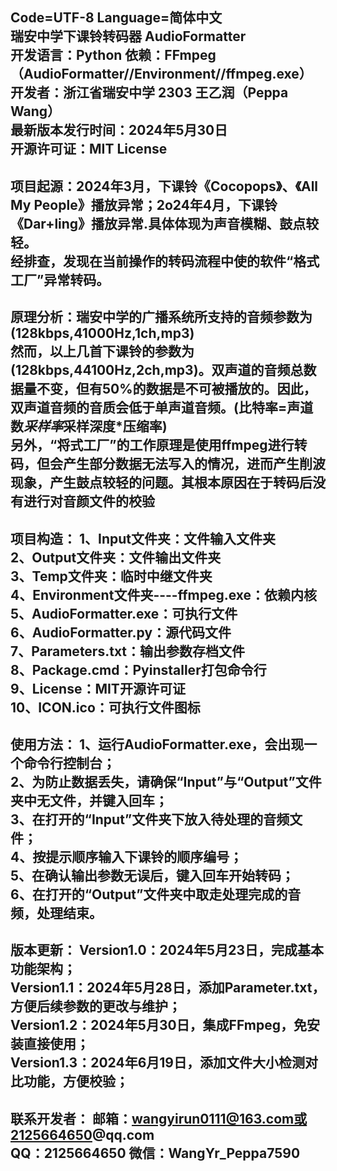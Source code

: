 Code=UTF-8  Language=简体中文  
瑞安中学下课铃转码器 AudioFormatter  
开发语言：Python    依赖：FFmpeg（AudioFormatter//Environment//ffmpeg.exe）  
开发者：浙江省瑞安中学 2303 王乙润（Peppa Wang）  
最新版本发行时间：2024年5月30日  
开源许可证：MIT License  
--------------------------------------------
项目起源：2024年3月，下课铃《Cocopops》、《All My People》播放异常；2o24年4月，下课铃《Dar+ling》播放异常.具体体现为声音模糊、鼓点较轻。  
经排查，发现在当前操作的转码流程中使的软件“格式工厂”异常转码。
--------------------------------------------
原理分析：瑞安中学的广播系统所支持的音频参数为(128kbps,41000Hz,1ch,mp3)  
然而，以上几首下课铃的参数为(128kbps,44100Hz,2ch,mp3)。双声道的音频总数据量不变，但有50%的数据是不可被播放的。因此，双声道音频的音质会低于单声道音频。(比特率=声道数*采样率*采样深度*压缩率)  
另外，“将式工厂”的工作原理是使用ffmpeg进行转码，但会产生部分数据无法写入的情况，进而产生削波现象，产生鼓点较轻的问题。其根本原因在于转码后没有进行对音颜文件的校验  
--------------------------------------------
项目构造：
1、Input文件夹：文件输入文件夹  
2、Output文件夹：文件输出文件夹  
3、Temp文件夹：临时中继文件夹  
4、Environment文件夹----ffmpeg.exe：依赖内核  
5、AudioFormatter.exe：可执行文件  
6、AudioFormatter.py：源代码文件  
7、Parameters.txt：输出参数存档文件  
8、Package.cmd：Pyinstaller打包命令行  
9、License：MIT开源许可证  
10、ICON.ico：可执行文件图标  
--------------------------------------------
使用方法：
1、运行AudioFormatter.exe，会出现一个命令行控制台；  
2、为防止数据丢失，请确保“Input”与“Output”文件夹中无文件，并键入回车；  
3、在打开的“Input”文件夹下放入待处理的音频文件；  
4、按提示顺序输入下课铃的顺序编号；  
5、在确认输出参数无误后，键入回车开始转码；  
6、在打开的“Output”文件夹中取走处理完成的音频，处理结束。  
--------------------------------------------
版本更新：
Version1.0：2024年5月23日，完成基本功能架构；  
Version1.1：2024年5月28日，添加Parameter.txt，方便后续参数的更改与维护；  
Version1.2：2024年5月30日，集成FFmpeg，免安装直接使用；  
Version1.3：2024年6月19日，添加文件大小检测对比功能，方便校验；  
--------------------------------------------
联系开发者：
邮箱：wangyirun0111@163.com或2125664650@qq.com  
QQ：2125664650      微信：WangYr_Peppa7590
--------------------------------------------
